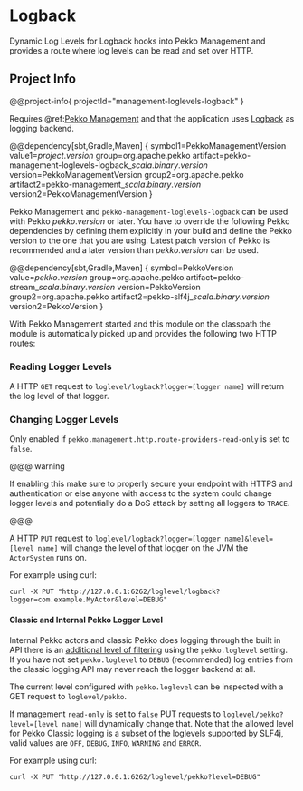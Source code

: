 # Logback

Dynamic Log Levels for Logback hooks into Pekko Management and provides a route where log levels can be read and set over HTTP.

## Project Info

@@project-info{ projectId="management-loglevels-logback" }

Requires @ref:[Pekko Management](../pekko-management.md) and that the application uses [Logback](http://logback.qos.ch) as logging backend.

@@dependency[sbt,Gradle,Maven] {
  symbol1=PekkoManagementVersion
  value1=$project.version$
  group=org.apache.pekko
  artifact=pekko-management-loglevels-logback_$scala.binary.version$
  version=PekkoManagementVersion
  group2=org.apache.pekko
  artifact2=pekko-management_$scala.binary.version$
  version2=PekkoManagementVersion
}

Pekko Management and `pekko-management-loglevels-logback` can be used with Pekko $pekko.version$ or later.
You have to override the following Pekko dependencies by defining them explicitly in your build and
define the Pekko version to the one that you are using. Latest patch version of Pekko is recommended and
a later version than $pekko.version$ can be used.

@@dependency[sbt,Gradle,Maven] {
  symbol=PekkoVersion
  value=$pekko.version$
  group=org.apache.pekko
  artifact=pekko-stream_$scala.binary.version$
  version=PekkoVersion
  group2=org.apache.pekko
  artifact2=pekko-slf4j_$scala.binary.version$
  version2=PekkoVersion
}

With Pekko Management started and this module on the classpath the module is automatically picked up and provides the following two HTTP routes:

### Reading Logger Levels

A HTTP `GET` request to `loglevel/logback?logger=[logger name]` will return the log level of that logger.

### Changing Logger Levels

Only enabled if `pekko.management.http.route-providers-read-only` is set to `false`. 

@@@ warning

If enabling this make sure to properly secure your endpoint with HTTPS and authentication or else anyone with access to the system could change logger levels and potentially do a DoS attack by setting all loggers to `TRACE`.

@@@

A HTTP `PUT` request to `loglevel/logback?logger=[logger name]&level=[level name]` will change the level of that logger on the JVM the `ActorSystem` runs on.

For example using curl:

```
curl -X PUT "http://127.0.0.1:6262/loglevel/logback?logger=com.example.MyActor&level=DEBUG"
```

#### Classic and Internal Pekko Logger Level

Internal Pekko actors and classic Pekko does logging through the built in API there is an [additional level of filtering](https://pekko.apache.org/docs/pekko/current/logging.html#slf4j) using the
`pekko.loglevel` setting. If you have not set `pekko.loglevel` to `DEBUG` (recommended) log entries from the classic logging API may never reach the logger backend at all.

The current level configured with `pekko.loglevel` can be inspected with a GET request to `loglevel/pekko`.

If management `read-only` is set to `false` PUT requests to `loglevel/pekko?level=[level name]` will dynamically change that.
Note that the allowed level for Pekko Classic logging is a subset of the loglevels supported by SLF4j, valid values are `OFF`, `DEBUG`, `INFO`, `WARNING` and `ERROR`.

For example using curl:

```
curl -X PUT "http://127.0.0.1:6262/loglevel/pekko?level=DEBUG"
```
